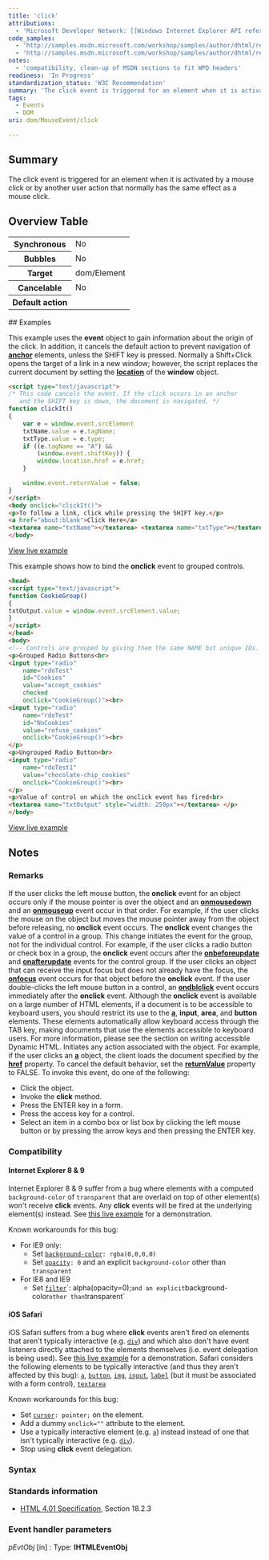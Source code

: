 ```yaml
---
title: 'click'
attributions:
  - 'Microsoft Developer Network: [[Windows Internet Explorer API reference](http://msdn.microsoft.com/en-us/library/ie/hh828809%28v=vs.85%29.aspx) Article]'
code_samples:
  - 'http://samples.msdn.microsoft.com/workshop/samples/author/dhtml/refs/onclickEX.htm'
  - 'http://samples.msdn.microsoft.com/workshop/samples/author/dhtml/refs/onclickEX1.htm'
notes:
  - 'compatibility, clean-up of MSDN sections to fit WPD headers'
readiness: 'In Progress'
standardization_status: 'W3C Recommendation'
summary: 'The click event is triggered for an element when it is activated by a mouse click or by another user action that normally has the same effect as a mouse click.'
tags:
  - Events
  - DOM
uri: dom/MouseEvent/click

---
```

## Summary

The click event is triggered for an element when it is activated by a mouse click or by another user action that normally has the same effect as a mouse click.

## Overview Table

<table class="wikitable">
<tr>
<th>
Synchronous

</th>
<td>
No

</td>
</tr>
<tr>
<th>
Bubbles

</th>
<td>
No

</td>
</tr>
<tr>
<th>
Target

</th>
<td>
dom/Element

</td>
</tr>
<tr>
<th>
Cancelable

</th>
<td>
No

</td>
</tr>
<tr>
<th>
Default action

</th>
<td>
</td>
</tr>
</table>
## Examples

This example uses the **event** object to gain information about the origin of the click. In addition, it cancels the default action to prevent navigation of [**anchor**](/html/elements/a) elements, unless the SHIFT key is pressed. Normally a Shift+Click opens the target of a link in a new window; however, the script replaces the current document by setting the [**location**](/dom/Location) of the **window** object.

``` html
<script type="text/javascript">
/* This code cancels the event. If the click occurs in an anchor
   and the SHIFT key is down, the document is navigated. */
function clickIt()
{
    var e = window.event.srcElement
    txtName.value = e.tagName;
    txtType.value = e.type;
    if ((e.tagName == "A") &&
        (window.event.shiftKey)) {
        window.location.href = e.href;
    }

    window.event.returnValue = false;
}
</script>
<body onclick="clickIt()">
<p>To follow a link, click while pressing the SHIFT key.</p>
<a href="about:blank">Click Here</a>
<textarea name="txtName"></textarea> <textarea name="txtType"></textarea>
</body>
```

[View live example](http://samples.msdn.microsoft.com/workshop/samples/author/dhtml/refs/onclickEX.htm)

This example shows how to bind the **onclick** event to grouped controls.

``` html
<head>
<script type="text/javascript">
function CookieGroup()
{
txtOutput.value = window.event.srcElement.value;
}
</script>
</head>
<body>
<!-- Controls are grouped by giving them the same NAME but unique IDs. -->
<p>Grouped Radio Buttons<br>
<input type="radio"
    name="rdoTest"
    id="Cookies"
    value="accept_cookies"
    checked
    onclick="CookieGroup()"><br>
<input type="radio"
    name="rdoTest"
    id="NoCookies"
    value="refuse_cookies"
    onclick="CookieGroup()"><br>
</p>
<p>Ungrouped Radio Button<br>
<input type="radio"
    name="rdoTest1"
    value="chocolate-chip_cookies"
    onclick="CookieGroup()"><br>
</p>
<p>Value of control on which the onclick event has fired<br>
<textarea name="txtOutput" style="width: 250px"></textarea> </p>
</body>
```

[View live example](http://samples.msdn.microsoft.com/workshop/samples/author/dhtml/refs/onclickEX1.htm)

## Notes

### Remarks

If the user clicks the left mouse button, the **onclick** event for an object occurs only if the mouse pointer is over the object and an [**onmousedown**](/dom/MouseEvent/mousedown) and an [**onmouseup**](/dom/MouseEvent/mouseup) event occur in that order. For example, if the user clicks the mouse on the object but moves the mouse pointer away from the object before releasing, no **onclick** event occurs. The **onclick** event changes the value of a control in a group. This change initiates the event for the group, not for the individual control. For example, if the user clicks a radio button or check box in a group, the **onclick** event occurs after the [**onbeforeupdate**](/dom/Event/beforeupdate) and [**onafterupdate**](/dom/Event/afterupdate) events for the control group. If the user clicks an object that can receive the input focus but does not already have the focus, the [**onfocus**](/dom/HTMLElement/focus) event occurs for that object before the **onclick** event. If the user double-clicks the left mouse button in a control, an [**ondblclick**](/dom/MouseEvent/dblclick) event occurs immediately after the **onclick** event. Although the **onclick** event is available on a large number of HTML elements, if a document is to be accessible to keyboard users, you should restrict its use to the [**a**](/html/elements/a), **input**, **area**, and **button** elements. These elements automatically allow keyboard access through the TAB key, making documents that use the elements accessible to keyboard users. For more information, please see the section on writing accessible Dynamic HTML. Initiates any action associated with the object. For example, if the user clicks an [**a**](/html/elements/a) object, the client loads the document specified by the [**href**](/html/attributes/href) property. To cancel the default behavior, set the [**returnValue**](/dom/BeforeUnloadEvent/returnValue) property to FALSE. To invoke this event, do one of the following:

-   Click the object.
-   Invoke the ****click**** method.
-   Press the ENTER key in a form.
-   Press the access key for a control.
-   Select an item in a combo box or list box by clicking the left mouse button or by pressing the arrow keys and then pressing the ENTER key.

### Compatibility

#### Internet Explorer 8 & 9

Internet Explorer 8 & 9 suffer from a bug where elements with a computed `background-color` of `transparent` that are overlaid on top of other element(s) won't receive **click** events. Any **click** events will be fired at the underlying element(s) instead. See [this live example](http://jsfiddle.net/YUKma/show/) for a demonstration.

Known workarounds for this bug:

-   For IE9 only:
    -   Set [`background-color`](/css/properties/background-color)`: rgba(0,0,0,0)`
    -   Set [`opacity`](/css/properties/opacity)`: 0` and an explicit `background-color` other than `transparent`
-   For IE8 and IE9
    -   Set [`filter`](http://msdn.microsoft.com/en-us/library/ms532847(v=vs.85).aspx)`: alpha(opacity=0);` and an explicit `background-color` other than `transparent`

#### iOS Safari

iOS Safari suffers from a bug where **click** events aren't fired on elements that aren't typically interactive (e.g. [`div`](/html/elements/div)) and which also don't have event listeners directly attached to the elements themselves (i.e. event delegation is being used). See [this live example](http://jsfiddle.net/cvrhulu/k9t0sdnf/show/) for a demonstration. Safari considers the following elements to be typically interactive (and thus they aren't affected by this bug): [`a`](/html/elements/a), [`button`](/html/elements/button), [`img`](/html/elements/img), [`input`](/html/elements/input), [`label`](/html/elements/label) (but it must be associated with a form control), [`textarea`](/html/elements/textarea)

Known workarounds for this bug:

-   Set [`cursor`](/css/properties/cursor)`: pointer;` on the element.
-   Add a dummy `onclick=""` attribute to the element.
-   Use a typically interactive element (e.g. [`a`](/html/elements/a)) instead instead of one that isn't typically interactive (e.g. [`div`](/html/elements/div)).
-   Stop using **click** event delegation.

### Syntax

### Standards information

-   [HTML 4.01 Specification](http://go.microsoft.com/fwlink/p/?linkid=25320), Section 18.2.3

### Event handler parameters

*pEvtObj* [in]
:   Type: ****IHTMLEventObj****
